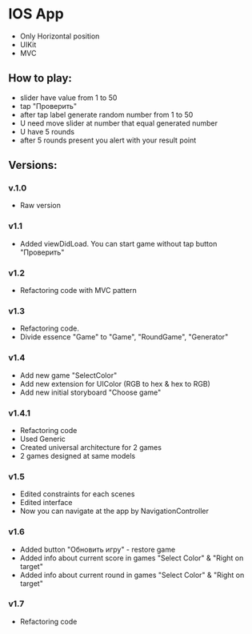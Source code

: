 # IOS App
- Only Horizontal position
- UIKit
- MVC
## How to play:
- slider have value from 1 to 50
- tap "Проверить"
- after tap label generate random number from 1 to 50
- U need move slider at number that equal generated number
- U have 5 rounds
- after 5 rounds present you alert with your result point 

## Versions:
### v.1.0
- Raw version
### v1.1
- Added viewDidLoad. You can start game without tap button "Проверить"
### v1.2
- Refactoring code with MVC pattern
### v1.3
- Refactoring code. 
- Divide essence "Game" to "Game", "RoundGame", "Generator"
### v1.4
- Add new game "SelectColor"
- Add new extension for UIColor (RGB to hex & hex to RGB)
- Add new initial storyboard "Choose game"
### v1.4.1
- Refactoring code
- Used Generic
- Created universal architecture for 2 games
- 2 games designed at same models
### v1.5
- Edited constraints for each scenes
- Edited interface
- Now you can navigate at the app by NavigationController
### v1.6
- Added button "Обновить игру" - restore game
- Added info about current score in games "Select Color" & "Right on target"
- Added info about current round in games "Select Color" & "Right on target"
### v1.7
- Refactoring code
